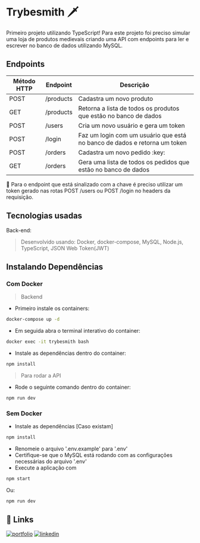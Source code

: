# Trybesmith 🗡️

Primeiro projeto utilizando TypeScript! Para este projeto foi preciso simular uma loja de produtos medievais criando uma API com endpoints para ler e escrever no banco de dados utilizando MySQL. 

## Endpoints
<table>
  <thead>
    <tr>
      <th>Método HTTP</th>
      <th>Endpoint</th>
      <th>Descrição</th>
    </tr>
  </thead>
  <tbody>
    <tr>
      <td>POST</td>
      <td>/products</td>
      <td>Cadastra um novo produto</td>
    </tr>
    <tr>
      <td>GET</td>
      <td>/products</td>
      <td>Retorna a lista de todos os produtos que estão no banco de dados</td>
    </tr>
    <tr>
      <td>POST</td>
      <td>/users</td>
      <td>Cria um novo usuário e gera um token</td>
    </tr>
    <tr>
      <td>POST</td>
      <td>/login</td>
      <td> Faz um login com um usuário que está no banco de dados e retorna um token</td>
    </tr>
    <tr>
      <td>POST</td>
      <td>/orders</td>
      <td>Cadastra um novo pedido :key: </td>
    </tr>
    <tr>
      <td>GET</td>
      <td>/orders</td>
      <td>Gera uma lista de todos os pedidos que estão no banco de dados </td>
    </tr>
  </tbody>
</table>

:key: Para o endpoint que está sinalizado com a chave é preciso utilizar um token gerado nas rotas POST /users ou POST /login no headers da requisição.


## Tecnologias usadas
Back-end:
> Desenvolvido usando: Docker, docker-compose, MySQL, Node.js, TypeScript, JSON Web Token(JWT)

## Instalando Dependências
### Com Docker
> Backend

* Primeiro instale os containers: 
```bash
docker-compose up -d
``` 

* Em seguida abra o terminal interativo do container: 
```bash
docker exec -it trybesmith bash
``` 

* Instale as dependências dentro do container: 
```bash
npm install
``` 

> Para rodar a API 

* Rode o seguinte comando dentro do container: 
```bash
npm run dev
```

### Sem Docker

* Instale as dependências [Caso existam]
```bash
npm install
``` 

* Renomeie o arquivo '.env.example' para '.env'
* Certifique-se que o MySQL está rodando com as configurações necessárias do arquivo '.env'
* Execute a aplicação com 
```bash
npm start
```

Ou: 

```bash
npm run dev
```

## 🔗 Links
[![portfolio](https://img.shields.io/badge/my_portfolio-000?style=for-the-badge&logo=ko-fi&logoColor=white)](https://joanamds.github.io/#/)
[![linkedin](https://img.shields.io/badge/linkedin-0A66C2?style=for-the-badge&logo=linkedin&logoColor=white)](https://www.linkedin.com/in/dev-joanamds/)
